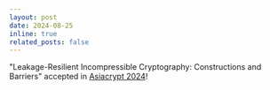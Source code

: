 ```yaml
---
layout: post
date: 2024-08-25
inline: true
related_posts: false
---
```


"Leakage-Resilient Incompressible Cryptography: Constructions and Barriers" accepted in <a href="https://asiacrypt.iacr.org/2024/">Asiacrypt 2024</a>!
